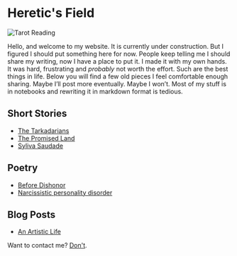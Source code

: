 # Heretic's Field

![Tarot Reading](/images/Tarot.png)

Hello, and welcome to my website. It is currently under construction. But I figured I should put something here for now. People keep telling me I should share my writing, now I have a place to put it. I made it with my own hands. It was hard, frustrating and _probably_ not worth the effort. Such are the best things in life. Below you will find a few old pieces I feel comfortable enough sharing. Maybe I’ll post more eventually. Maybe I won’t. Most of my stuff is in notebooks and rewriting it in markdown format is tedious. 

## Short Stories

- [The Tarkadarians](/stories/tarkadarians)
- [The Promised Land](/stories/promisedland)
- [Syliva Saudade](/stories/syliva)

## Poetry

- [Before Dishonor](/poems/beforedishonor)
- [Narcissistic personality disorder](/poems/narcissism) 

## Blog Posts

- [An Artistic Life](/blog/art)

Want to contact me? [Don't](/contact).

